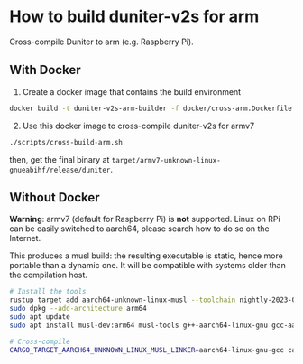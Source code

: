 # How to build duniter-v2s for arm

Cross-compile Duniter to arm (e.g. Raspberry Pi).

## With Docker

1. Create a docker image that contains the build environment

```bash
docker build -t duniter-v2s-arm-builder -f docker/cross-arm.Dockerfile .
```

2. Use this docker image to cross-compile duniter-v2s for armv7

```bash
./scripts/cross-build-arm.sh
```

then, get the final binary at `target/armv7-unknown-linux-gnueabihf/release/duniter`.

## Without Docker

**Warning**: armv7 (default for Raspberry Pi) is **not** supported. Linux on RPi can be easily switched to aarch64, please search how to do so on the Internet.

This produces a musl build: the resulting executable is static, hence more portable than a dynamic one. It will be compatible with systems older than the compilation host.

```bash
# Install the tools
rustup target add aarch64-unknown-linux-musl --toolchain nightly-2023-08-23-x86_64-unknown-linux-musl
sudo dpkg --add-architecture arm64
sudo apt update
sudo apt install musl-dev:arm64 musl-tools g++-aarch64-linux-gnu gcc-aarch64-linux-gnu

# Cross-compile
CARGO_TARGET_AARCH64_UNKNOWN_LINUX_MUSL_LINKER=aarch64-linux-gnu-gcc cargo build --target=aarch64-unknown-linux-musl --release
```
